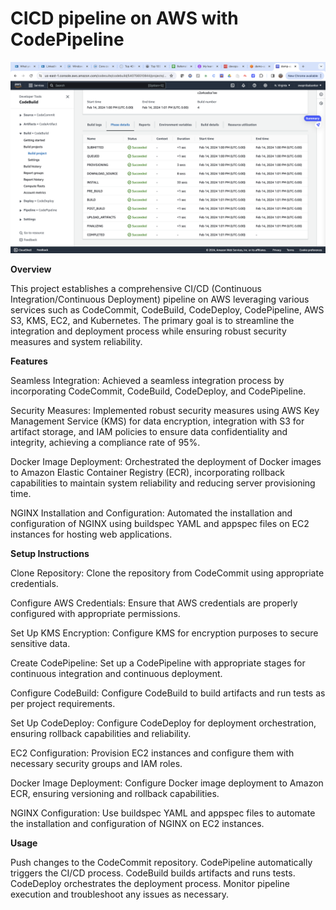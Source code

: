 # CICD pipeline on AWS with CodePipeline


![DevSecOps](code-pipeline/s1.png)

**Overview**

This project establishes a comprehensive CI/CD (Continuous Integration/Continuous Deployment) pipeline on AWS leveraging various services such as CodeCommit, CodeBuild, CodeDeploy, CodePipeline, AWS S3, KMS, EC2, and Kubernetes. The primary goal is to streamline the integration and deployment process while ensuring robust security measures and system reliability.

**Features**

Seamless Integration: 
Achieved a seamless integration process by incorporating CodeCommit, CodeBuild, CodeDeploy, and CodePipeline.

Security Measures: 
Implemented robust security measures using AWS Key Management Service (KMS) for data encryption, integration with S3 for artifact storage, and IAM policies to ensure data confidentiality and integrity, achieving a compliance rate of 95%.

Docker Image Deployment:
 Orchestrated the deployment of Docker images to Amazon Elastic Container Registry (ECR), incorporating rollback capabilities to maintain system reliability and reducing server provisioning time.

NGINX Installation and Configuration: 
Automated the installation and configuration of NGINX using buildspec YAML and appspec files on EC2 instances for hosting web applications.

**Setup Instructions**

Clone Repository: Clone the repository from CodeCommit using appropriate credentials.

Configure AWS Credentials: Ensure that AWS credentials are properly configured with appropriate permissions.

Set Up KMS Encryption: Configure KMS for encryption purposes to secure sensitive data.

Create CodePipeline: Set up a CodePipeline with appropriate stages for continuous integration and continuous deployment.

Configure CodeBuild: Configure CodeBuild to build artifacts and run tests as per project requirements.

Set Up CodeDeploy: Configure CodeDeploy for deployment orchestration, ensuring rollback capabilities and reliability.

EC2 Configuration: Provision EC2 instances and configure them with necessary security groups and IAM roles.

Docker Image Deployment: Configure Docker image deployment to Amazon ECR, ensuring versioning and rollback capabilities.

NGINX Configuration: Use buildspec YAML and appspec files to automate the installation and configuration of NGINX on EC2 instances.

**Usage**

Push changes to the CodeCommit repository.
CodePipeline automatically triggers the CI/CD process.
CodeBuild builds artifacts and runs tests.
CodeDeploy orchestrates the deployment process.
Monitor pipeline execution and troubleshoot any issues as necessary.
